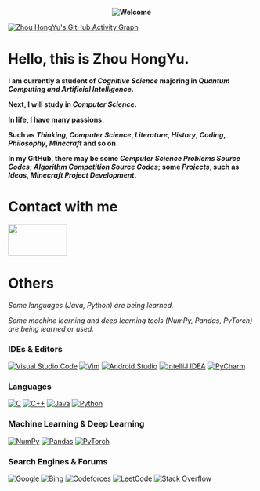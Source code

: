 **<div align=center>![Welcome](https://cdn.jsdelivr.net/gh/zhouhongyucs/zhouhongyucs@main/assets/img/welcome.svg)</div>**

[![Zhou HongYu's GitHub Activity Graph](https://github-readme-activity-graph.cyclic.app/graph?username=zhouhongyucs&theme=github-light)](https://github.com/ashutosh00710/github-readme-activity-graph)

# Hello, this is Zhou HongYu.

**I am currently a student of *Cognitive Science* majoring in *Quantum Computing and Artificial Intelligence*.**

**Next, I will study in *Computer Science*.**

**In life, I have many passions.**

**Such as *Thinking*, *Computer Science*, *Literature*, *History*, *Coding*, *Philosophy*, *Minecraft* and so on.**

**In my GitHub, there may be some *Computer Science Problems Source Codes*; *Algorithm Competition Source Codes*; some *Projects*, such as *Ideas*, *Minecraft Project Development*.**

# Contact with me
<p align="left">
<a href="https://litingchu.cn" target="blank"><img align="center" src="https://cdn.jsdelivr.net/gh/zhouhongyucs/zhouhongyucs@main/assets/img/litingchu_logo.svg" alt="" height="64" width="120" /></a>
</p>

# Others
*Some languages (Java, Python) are being learned.*

*Some machine learning and deep learning tools (NumPy, Pandas, PyTorch) are being learned or used.*

### IDEs & Editors

<a href="https://code.visualstudio.com/" target="blank">![Visual Studio Code](https://img.shields.io/badge/Visual%20Studio%20Code-0078d7.svg?style=for-the-badge&logo=visual-studio-code&logoColor=white)</a>
<a href="https://www.vim.org/" target="blank">![Vim](https://img.shields.io/badge/VIM-%2311AB00.svg?style=for-the-badge&logo=vim&logoColor=white)</a>
<a href="https://developer.android.com/studio/" target="blank">![Android Studio](https://img.shields.io/badge/Android%20Studio-3DDC84.svg?style=for-the-badge&logo=android-studio&logoColor=white)</a>
<a href="https://www.jetbrains.com/idea" target="blank">![IntelliJ IDEA](https://img.shields.io/badge/IntelliJIDEA-000000.svg?style=for-the-badge&logo=intellij-idea&logoColor=white)</a>
<a href="https://www.jetbrains.com/pycharm/" target="blank">![PyCharm](https://img.shields.io/badge/pycharm-143?style=for-the-badge&logo=pycharm&logoColor=black&color=black&labelColor=green)</a>

### Languages
  
<a href="https://www.bell-labs.com/usr/dmr/www/" target="blank">![C](https://img.shields.io/badge/c-%2300599C.svg?style=for-the-badge&logo=c&logoColor=white)</a>
<a href="https://stroustrup.com/" target="blank">![C++](https://img.shields.io/badge/c++-%2300599C.svg?style=for-the-badge&logo=c%2B%2B&logoColor=white)</a>
<a href="https://java.com/" target="blank">![Java](https://img.shields.io/badge/java-%23ED8B00.svg?style=for-the-badge&logo=java&logoColor=white)</a>
<a href="https://python.org/" target="blank">![Python](https://img.shields.io/badge/python-3670A0?style=for-the-badge&logo=python&logoColor=ffdd54)</a>

### Machine Learning & Deep Learning

<a href="https://numpy.org/" target="blank">![NumPy](https://img.shields.io/badge/numpy-%23013243.svg?style=for-the-badge&logo=numpy&logoColor=white)</a>
<a href="https://pandas.pydata.org/" target="blank">![Pandas](https://img.shields.io/badge/pandas-%23150458.svg?style=for-the-badge&logo=pandas&logoColor=white)</a>
<a href="https://pytorch.org/" target="blank">![PyTorch](https://img.shields.io/badge/PyTorch-%23EE4C2C.svg?style=for-the-badge&logo=PyTorch&logoColor=white)</a>

### Search Engines & Forums

<a href="https://google.com" target="blank">![Google](https://img.shields.io/badge/google-4285F4?style=for-the-badge&logo=google&logoColor=white)</a>
<a href="https://bing.com" target="blank">![Bing](https://img.shields.io/badge/Microsoft%20Bing-258FFA?style=for-the-badge&logo=Microsoft%20Bing&logoColor=white)</a>
<a href="https://codeforces.com" target="blank">![Codeforces](https://img.shields.io/badge/Codeforces-445f9d?style=for-the-badge&logo=Codeforces&logoColor=white)</a>
<a href="https://leetcode.com" target="blank">![LeetCode](https://img.shields.io/badge/LeetCode-000000?style=for-the-badge&logo=LeetCode&logoColor=#d16c06)</a>
<a href="https://stackoverflow.com" target="blank">![Stack Overflow](https://img.shields.io/badge/-Stackoverflow-FE7A16?style=for-the-badge&logo=stack-overflow&logoColor=white)</a>
